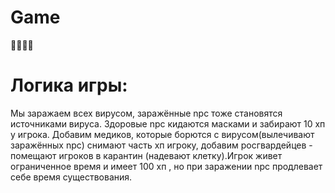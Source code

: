 # Game
🦠🦠🦠🦠
# Логика игры:
Мы заражаем всех вирусом,  заражённые npc тоже становятся источниками вируса.
Здоровые npc  кидаются масками и забирают  10  хп у игрока. 
Добавим медиков, которые борются с вирусом(вылечивают заражённых npc) снимают часть хп игроку, добавим росгвардейцев - помещают игроков в карантин (надевают клетку).Игрок живет ограниченное время и  имеет 100 хп , но  при заражении npc продлевает себе время существования.
